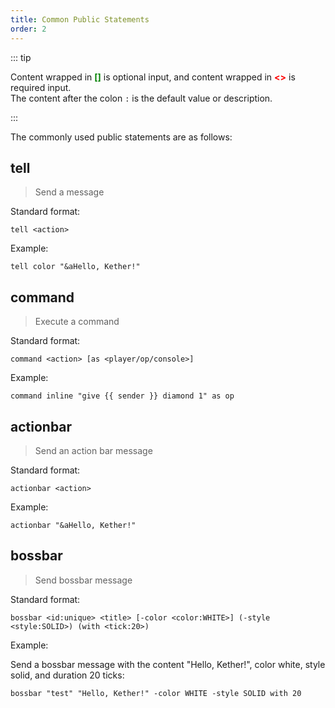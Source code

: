 ```yaml
---
title: Common Public Statements
order: 2
---
```


::: tip

Content wrapped in <span style="color: green;">**[]**</span> is optional input, and content wrapped in <span style="color: red;">**<>**</span> is required input.  
The content after the colon `:` is the default value or description.

:::

The commonly used public statements are as follows:

## tell <badge text="Public Statement" type="tip"/> <badge text="Built-in" type="important"/>

> Send a message

Standard format:

```kether
tell <action>
```

Example:

```kether
tell color "&aHello, Kether!"
```

## command <badge text="Public Statement" type="tip"/> <badge text="Built-in" type="important"/>

> Execute a command

Standard format:

```kether
command <action> [as <player/op/console>]
```

Example:

```kether
command inline "give {{ sender }} diamond 1" as op
```

## actionbar <badge text="Public Statement" type="tip"/> <badge text="Built-in" type="important"/>

> Send an action bar message

Standard format:

```kether
actionbar <action>
```

Example:

```kether
actionbar "&aHello, Kether!"
```


## bossbar <badge text="Public Statement" type="tip"/> <badge text="Only YuSeries Plugin" type="important"/>

> Send bossbar message

Standard format:

```kether :no-line-numbers
bossbar <id:unique> <title> [-color <color:WHITE>] (-style <style:SOLID>) (with <tick:20>)
```

Example:

Send a bossbar message with the content "Hello, Kether!", color white, style solid, and duration 20 ticks:

```kether :no-line-numbers
bossbar "test" "Hello, Kether!" -color WHITE -style SOLID with 20
```